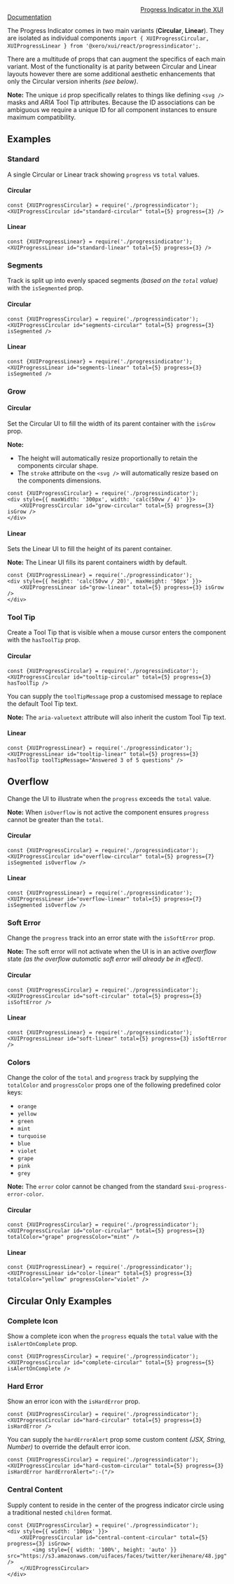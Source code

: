 <div class="xui-margin-vertical">
		<svg focusable="false" class="xui-icon xui-icon-inline xui-icon-large xui-icon-color-blue">
			<use xlink:href="#xui-icon-bookmark" role="presentation"/>
		</svg>
		<a href="../section-building-blocks-progress-indicator.html">Progress Indicator in the XUI Documentation</a>
</div>

The Progress Indicator comes in two main variants (**Circular**, **Linear**). They are isolated as individual components `import { XUIProgressCircular, XUIProgressLinear } from '@xero/xui/react/progressindicator';`.

There are a multitude of props that can augment the specifics of each main variant. Most of the functionality is at parity between Circular and Linear layouts however there are some additional aesthetic enhancements that only the Circular version inherits *(see below)*.

**Note:** The unique `id` prop specifically relates to things like defining `<svg />` masks and *ARIA* Tool Tip attributes. Because the ID associations can be ambiguous we require a unique ID for all component instances to ensure maximum compatibility.

## Examples

### Standard

A single Circular or Linear track showing `progress` vs `total` values.

#### Circular
```
const {XUIProgressCircular} = require('./progressindicator');
<XUIProgressCircular id="standard-circular" total={5} progress={3} />
```

#### Linear
```
const {XUIProgressLinear} = require('./progressindicator');
<XUIProgressLinear id="standard-linear" total={5} progress={3} />
```

### Segments

Track is split up into evenly spaced segments *(based on the `total` value)* with the `isSegmented` prop.

#### Circular
```
const {XUIProgressCircular} = require('./progressindicator');
<XUIProgressCircular id="segments-circular" total={5} progress={3} isSegmented />
```

#### Linear
```
const {XUIProgressLinear} = require('./progressindicator');
<XUIProgressLinear id="segments-linear" total={5} progress={3} isSegmented />
```

### Grow

#### Circular

Set the Circular UI to fill the width of its parent container with the `isGrow` prop.

**Note:**
+ The height will automatically resize proportionally to retain the components circular shape.
+ The `stroke` attribute on the `<svg />` will automatically resize based on the components dimensions.

```
const {XUIProgressCircular} = require('./progressindicator');
<div style={{ maxWidth: '300px', width: 'calc(50vw / 4)' }}>
	<XUIProgressCircular id="grow-circular" total={5} progress={3} isGrow />
</div>
```

#### Linear

Sets the Linear UI to fill the height of its parent container.

**Note:** The Linear UI fills its parent containers width by default.

```
const {XUIProgressLinear} = require('./progressindicator');
<div style={{ height: 'calc(50vw / 20)', maxHeight: '50px' }}>
	<XUIProgressLinear id="grow-linear" total={5} progress={3} isGrow />
</div>
```

### Tool Tip

Create a Tool Tip that is visible when a mouse cursor enters the component with the `hasToolTip` prop.

#### Circular
```
const {XUIProgressCircular} = require('./progressindicator');
<XUIProgressCircular id="tooltip-circular" total={5} progress={3} hasToolTip />
```

You can supply the `toolTipMessage` prop a customised message to replace the default Tool Tip text.

**Note:** The `aria-valuetext` attribute will also inherit the custom Tool Tip text.

#### Linear
```
const {XUIProgressLinear} = require('./progressindicator');
<XUIProgressLinear id="tooltip-linear" total={5} progress={3} hasToolTip toolTipMessage="Answered 3 of 5 questions" />
```

## Overflow

Change the UI to illustrate when the `progress` exceeds the `total` value.

**Note:** When `isOverflow` is not active the component ensures `progress` cannot be greater than the `total`.

#### Circular
```
const {XUIProgressCircular} = require('./progressindicator');
<XUIProgressCircular id="overflow-circular" total={5} progress={7} isSegmented isOverflow />
```

#### Linear
```
const {XUIProgressLinear} = require('./progressindicator');
<XUIProgressLinear id="overflow-linear" total={5} progress={7} isSegmented isOverflow />
```

### Soft Error

Change the `progress` track into an error state with the `isSoftError` prop.

**Note:** The soft error will not activate when the UI is in an active *overflow* state *(as the overflow automatic soft error will already be in effect)*.

#### Circular
```
const {XUIProgressCircular} = require('./progressindicator');
<XUIProgressCircular id="soft-circular" total={5} progress={3} isSoftError />
```

#### Linear
```
const {XUIProgressLinear} = require('./progressindicator');
<XUIProgressLinear id="soft-linear" total={5} progress={3} isSoftError />
```

### Colors

Change the color of the `total` and `progress` track by supplying the `totalColor` and `progressColor` props one of the following predefined color keys:

+ `orange`
+ `yellow`
+ `green`
+ `mint`
+ `turquoise`
+ `blue`
+ `violet`
+ `grape`
+ `pink`
+ `grey`

**Note:** The `error` color cannot be changed from the standard `$xui-progress-error-color`.

#### Circular
```
const {XUIProgressCircular} = require('./progressindicator');
<XUIProgressCircular id="color-circular" total={5} progress={3} totalColor="grape" progressColor="mint" />
```

#### Linear
```
const {XUIProgressLinear} = require('./progressindicator');
<XUIProgressLinear id="color-linear" total={5} progress={3} totalColor="yellow" progressColor="violet" />
```

## Circular Only Examples

### Complete Icon

Show a complete icon when the `progress` equals the `total` value with the `isAlertOnComplete` prop.

```
const {XUIProgressCircular} = require('./progressindicator');
<XUIProgressCircular id="complete-circular" total={5} progress={5} isAlertOnComplete />
```

### Hard Error

Show an error icon with the `isHardError` prop.

```
const {XUIProgressCircular} = require('./progressindicator');
<XUIProgressCircular id="hard-circular" total={5} progress={3} isHardError />
```

You can supply the `hardErrorAlert` prop some custom content *(JSX, String, Number)* to override the default error icon.

```
const {XUIProgressCircular} = require('./progressindicator');
<XUIProgressCircular id="hard-custom-circular" total={5} progress={3} isHardError hardErrorAlert=":-("/>
```

### Central Content

Supply content to reside in the center of the progress indicator circle using a traditional nested `children` format.

```
const {XUIProgressCircular} = require('./progressindicator');
<div style={{ width: '100px' }}>
	<XUIProgressCircular id="central-content-circular" total={5} progress={3} isGrow>
		<img style={{ width: '100%', height: 'auto' }} src="https://s3.amazonaws.com/uifaces/faces/twitter/kerihenare/48.jpg" />
	</XUIProgressCircular>
</div>
```
